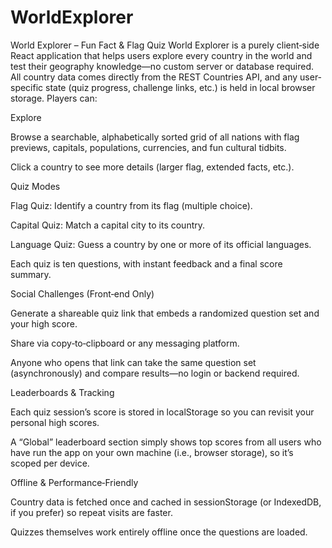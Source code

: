 # WorldExplorer
World Explorer – Fun Fact & Flag Quiz
World Explorer is a purely client‐side React application that helps users explore every country in the world and test their geography knowledge—no custom server or database required. All country data comes directly from the REST Countries API, and any user‐specific state (quiz progress, challenge links, etc.) is held in local browser storage. Players can:

Explore

Browse a searchable, alphabetically sorted grid of all nations with flag previews, capitals, populations, currencies, and fun cultural tidbits.

Click a country to see more details (larger flag, extended facts, etc.).

Quiz Modes

Flag Quiz: Identify a country from its flag (multiple choice).

Capital Quiz: Match a capital city to its country.

Language Quiz: Guess a country by one or more of its official languages.

Each quiz is ten questions, with instant feedback and a final score summary.

Social Challenges (Front‐end Only)

Generate a shareable quiz link that embeds a randomized question set and your high score.

Share via copy‐to‐clipboard or any messaging platform.

Anyone who opens that link can take the same question set (asynchronously) and compare results—no login or backend required.

Leaderboards & Tracking

Each quiz session’s score is stored in localStorage so you can revisit your personal high scores.

A “Global” leaderboard section simply shows top scores from all users who have run the app on your own machine (i.e., browser storage), so it’s scoped per device.

Offline & Performance‐Friendly

Country data is fetched once and cached in sessionStorage (or IndexedDB, if you prefer) so repeat visits are faster.

Quizzes themselves work entirely offline once the questions are loaded.

